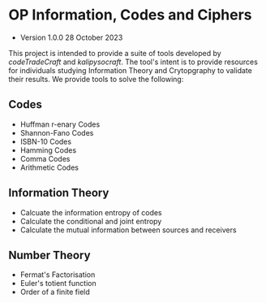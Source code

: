# OP Information, Codes and Ciphers
- Version 1.0.0 28 October 2023

This project is intended to provide a suite of tools developed by _codeTradeCraft_ and _kalipysocraft_. 
The tool's intent is to provide resources for individuals studying Information Theory and Crytopgraphy to validate their results.
We provide tools to solve the following:

## Codes
- Huffman r-enary Codes
- Shannon-Fano Codes
- ISBN-10 Codes
- Hamming Codes
- Comma Codes
- Arithmetic Codes

## Information Theory
- Calcuate the information entropy of codes
- Calculate the conditional and joint entropy
- Calculate the mutual information between sources and receivers

## Number Theory
- Fermat's Factorisation
- Euler's totient function
- Order of a finite field
